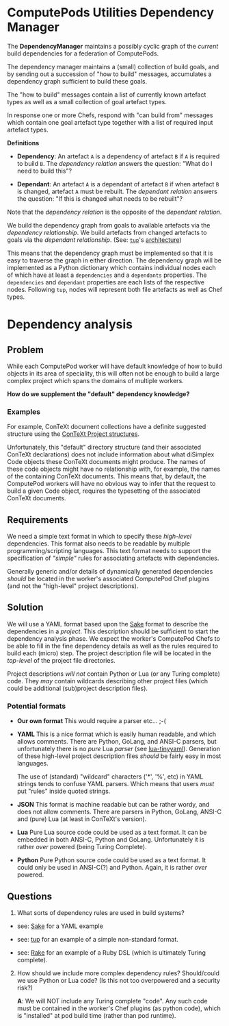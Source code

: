 # ComputePods Utilities Dependency Manager

<!-- toc -->

The **DependencyManager** maintains a possibly cyclic graph of the
*current* build dependencies for a federation of ComputePods.

The dependency manager maintains a (small) collection of build goals, and
by sending out a succession of "how to build" messages, accumulates a
dependency graph sufficient to build these goals.

The "how to build" messages contain a list of currently known artefact
types as well as a small collection of goal artefact types.

In response one or more Chefs, respond with "can build from" messages
which contain one goal artefact type together with a list of required
input artefact types.

**Definitions**

  - **Dependency**: An artefact `A` is a dependency of artefact `B` if `A`
    is required to build `B`. The *dependency relation* answers the
    question: "What do I need to build this"?

  - **Dependant**: An artefact `A` is a dependant of artefact `B` if when
    artefact `B` is changed, artefact `A` must be rebuilt. The *dependant
    relation* answers the question: "If this is changed what needs to be
    rebuilt"?

Note that the *dependency relation* is the opposite of the *dependant
relation*.

We build the dependency graph from goals to available artefacts via the
*dependency relationship*. We build artefacts from changed artefacts to
goals via the *dependant relationship*. (See:
[`tup`](http://gittup.org/tup/)'s
[architecture](http://gittup.org/tup/build_system_rules_and_algorithms.pdf))

This means that the dependency graph must be implemented so that it is
easy to traverse the graph in either direction. The dependency graph will
be implemented as a Python dictionary which contains individual nodes each
of which have at least a `dependencies` and a `dependants` properties. The
`dependencies` and `dependant` properties are each lists of the respective
nodes. Following `tup`, nodes will represent both file artefacts as well
as Chef types.

# Dependency analysis

## Problem

While each ComputePod worker will have default knowledge of how to build
objects in its area of speciality, this will often not be enough to build a
large complex project which spans the domains of multiple workers.

**How do we supplement the "default" dependency knowledge?**

### Examples

For example, ConTeXt document collections have a definite suggested
structure using the [ConTeXt Project
structures](https://wiki.contextgarden.net/Project_structure).

Unfortunately, this "default" directory structure (and their associated
ConTeXt declarations) does not include information about what diSimplex
Code objects these ConTeXt documents might produce. The names of these
code objects might have no relationship with, for example, the names of
the containing ConTeXt documents. This means that, by default, the
ComputePod workers will have no obvious way to infer that the request to
build a given Code object, requires the typesetting of the associated
ConTeXt documents.

## Requirements

We need a simple text format in which to specify these *high-level*
dependencies. This format also needs to be readable by multiple
programming/scripting languages. This text format needs to support the
specification of *"simple"* rules for associating artefacts with
dependencies.

Generally generic and/or details of dynamically generated dependencies
*should* be located in the worker's associated ComputePod Chef plugins
(and not the "high-level" project descriptions).

## Solution

We will use a YAML format based upon the
[Sake](https://github.com/tonyfischetti/sake) format to describe the
dependencies in a *project*. This description should be sufficient to
start the dependency analysis phase. We expect the worker's ComputePod
Chefs to be able to fill in the fine dependency details as well as the
rules required to build each (micro) step. The project description file
will be located in the *top-level* of the project file directories.

Project descriptions *will* *not* contain Python or Lua (or any Turing
complete) code. They *may* contain wildcards describing other project
files (which could be additional (sub)project description files).

### Potential formats

- **Our own format** This would require a parser etc... ;-(

- **YAML** This is a nice format which is easily human readable, and which
  allows comments. There are Python, GoLang, and ANSI-C parsers, but
  unfortunately there is no *pure* Lua *parser* (see
  [lua-tinyyaml](https://github.com/peposso/lua-tinyyaml)). Generation of
  these high-level project description files *should* be fairly easy in
  most languages.

  The use of (standard) "wildcard" characters ('*', '%', etc) in YAML
  strings tends to confuse YAML parsers. Which means that users *must* put
  "rules" inside quoted strings.

- **JSON** This format is machine readable but can be rather wordy, and
  does not allow comments. There are parsers in Python, GoLang, ANSI-C and
  (pure) Lua (at least in ConTeXt's version).

- **Lua** Pure Lua source code could be used as a text format. It can be
  embedded in both ANSI-C, Python and GoLang. Unfortunately it is rather
  *over* powered (being Turing Complete).

- **Python** Pure Python source code could be used as a text format. It
  could only be used in ANSI-C(?) and Python. Again, it is rather *over*
  powered.

## Questions

1. What sorts of dependency rules are used in build systems?

  - see: [Sake](http://tonyfischetti.github.io/sake/) for a YAML example

  - see: [tup](http://gittup.org/tup/) for an example of a simple
    non-standard format.

  - see: [Rake](https://ruby.github.io/rake/doc/rakefile_rdoc.html) for an
    example of a Ruby DSL (which is ultimately Turing complete).

2. How should we include more complex dependency rules? Should/could we
   use Python or Lua code? (Is this not too overpowered and a security
   risk?)

   **A**: We will NOT include any Turing complete "code". Any such code
   must be contained in the worker's Chef plugins (as python code), which
   is "installed" at pod build time (rather than pod runtime).

